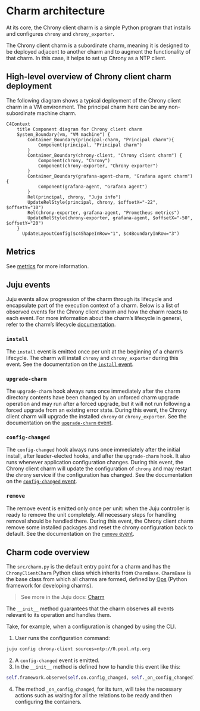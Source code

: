 # Charm architecture

At its core, the Chrony client charm is a simple Python program that
installs and configures `chrony` and `chrony_exporter`.

The Chrony client charm is a subordinate charm, meaning it is designed
to be deployed adjacent to another charm and to augment the
functionality of that charm. In this case, it helps to set up Chrony as
a NTP client.

<!-- vale Canonical.007-Headings-sentence-case = NO -->
## High-level overview of Chrony client charm deployment
<!-- vale Canonical.007-Headings-sentence-case = YES -->

The following diagram shows a typical deployment of the Chrony client
charm in a VM environment. The principal charm here can be any 
non-subordinate machine charm.

```mermaid
C4Context
    title Component diagram for Chrony client charm
    System_Boundary(vm, "VM machine") {
        Container_Boundary(principal-charm, "Principal charm"){
            Component(principal, "Principal charm")
        }
        Container_Boundary(chrony-client, "Chrony client charm") {
            Component(chrony, "Chrony")
            Component(chrony-exporter, "Chrony exporter")
        }
        Container_Boundary(grafana-agent-charm, "Grafana agent charm") {
            Component(grafana-agent, "Grafana agent")
        }
        Rel(principal, chrony, "Juju info")
        UpdateRelStyle(principal, chrony, $offsetX="-22", $offsetY="10")
        Rel(chrony-exporter, grafana-agent, "Prometheus metrics")
        UpdateRelStyle(chrony-exporter, grafana-agent, $offsetX="-50", $offsetY="20")
    }
      UpdateLayoutConfig($c4ShapeInRow="1", $c4BoundaryInRow="3")
```

## Metrics

See [metrics](../reference/metrics.md) for more information.

## Juju events

Juju events allow progression of the charm through its lifecycle and
encapsulate part of the execution context of a charm. Below is a list of
observed events for the Chrony client charm and how the charm reacts
to each event. For more information about the charm’s lifecycle in
general, refer to the charm’s lifecycle [documentation](https://canonical-juju.readthedocs-hosted.com/en/latest/user/reference/hook/).

### `install`

The `install` event is emitted once per unit at the beginning of a
charm’s lifecycle. The charm will install `chrony` and `chrony_exporter`
during this event. See the documentation on the [`install` event](https://documentation.ubuntu.com/juju/latest/reference/hook/index.html#install).

### `upgrade-charm`

The `upgrade-charm` hook always runs once immediately after the charm
directory contents have been changed by an unforced charm upgrade
operation and may run after a forced upgrade, but it will not run
following a forced upgrade from an existing error state. During this
event, the Chrony client charm will upgrade the installed `chrony` or
`chrony_exporter`. See the documentation on the [`upgrade-charm` event](https://documentation.ubuntu.com/juju/latest/reference/hook/index.html#hook-upgrade-charm).

### `config-changed`

The `config-changed` hook always runs once immediately after the initial
install, after leader-elected hooks, and after the `upgrade-charm` hook.
It also runs whenever application configuration changes. During this
event, the Chrony client charm will update the configuration of `chrony`
and may restart the `chrony` service if the configuration has changed.
See the documentation on the [`config-changed` event](https://documentation.ubuntu.com/juju/latest/reference/hook/index.html#config-changed).

### `remove`
The remove event is emitted only once per unit: when the Juju controller
is ready to remove the unit completely. All necessary steps for handling
removal should be handled there. During this event, the Chrony client 
charm remove some installed packages and reset the chrony configuration
back to default. See the documentation on the [`remove` event](https://documentation.ubuntu.com/juju/latest/reference/hook/index.html#remove).

## Charm code overview

The `src/charm.py` is the default entry point for a charm and has the 
`ChronyClientCharm` Python class which inherits from `CharmBase`. 
`CharmBase` is the base class from which all charms are formed, defined
by [Ops](https://ops.readthedocs.io/en/latest/index.html) (Python
framework for developing charms).

> See more in the Juju docs: [Charm](https://documentation.ubuntu.com/juju/latest/user/reference/charm/)

The `__init__` method guarantees that the charm observes all events
relevant to its operation and handles them.

Take, for example, when a configuration is changed by using the CLI.

1. User runs the configuration command:

```bash
juju config chrony-client sources=ntp://0.pool.ntp.org
```

2. A `config-changed` event is emitted.
3. In the `__init__` method is defined how to handle this event like this:

```python
self.framework.observe(self.on.config_changed, self._on_config_changed)
```

4. The method `_on_config_changed`, for its turn, will take the
   necessary actions such as waiting for all the relations to be ready
   and then configuring the containers.
